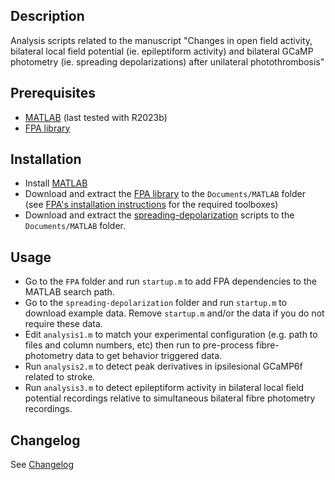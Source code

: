 ## Description
Analysis scripts related to the manuscript "Changes in open field activity, bilateral local field potential (ie. epileptiform activity) and bilateral GCaMP photometry (ie. spreading depolarizations) after unilateral photothrombosis"

## Prerequisites
- [MATLAB][MATLAB] (last tested with R2023b)
- [FPA library][FPA]

## Installation
- Install [MATLAB][MATLAB]
- Download and extract the [FPA library][FPA] to the `Documents/MATLAB` folder (see [FPA's installation instructions][FPA] for the required toolboxes)
- Download and extract the [spreading-depolarization][project] scripts to the `Documents/MATLAB` folder.

## Usage
- Go to the `FPA` folder and run `startup.m` to add FPA dependencies to the MATLAB search path.
- Go to the `spreading-depolarization` folder and run `startup.m` to download example data. Remove `startup.m` and/or the data if you do not require these data.
- Edit `analysis1.m` to match your experimental configuration (e.g. path to files and column numbers, etc) then run to pre-process fibre-photometry data to get behavior triggered data.
- Run `analysis2.m` to detect peak derivatives in ipsilesional GCaMP6f related to stroke.
- Run `analysis3.m` to detect epileptiform activity in bilateral local field potential recordings relative to simultaneous bilateral fibre photometry recordings.

## Changelog
See [Changelog](CHANGELOG.md)

[FPA]: https://github.com/leomol/FPA
[project]: https://github.com/leomol/spreading-depolarization
[Leonardo Molina]: https://github.com/leomol
[MATLAB]: https://www.mathworks.com/downloads/
[LICENSE.md]: LICENSE.md